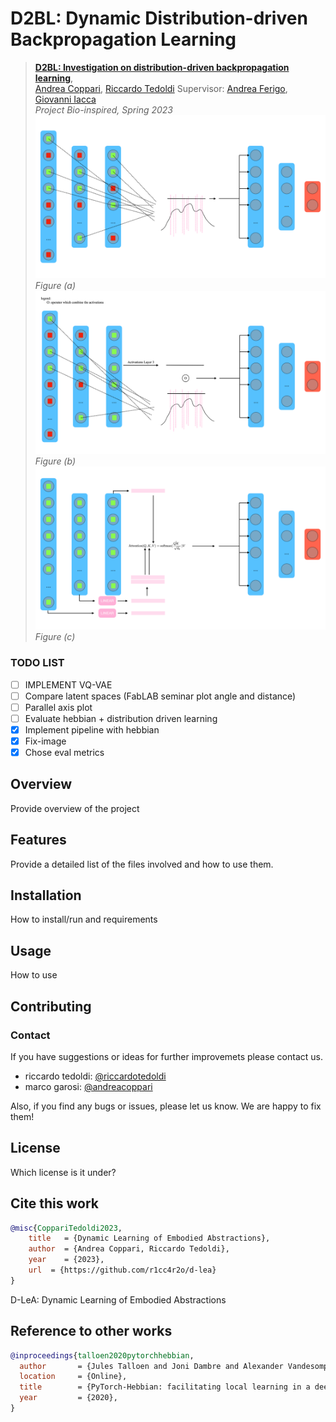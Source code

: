 # D2BL: Dynamic Distribution-driven Backpropagation Learning
> [**D2BL: Investigation on distribution-driven backpropagation learning**](https://github.com/404/),            
> [Andrea Coppari](https://it.linkedin.com/in/andreacoppari1005), [Riccardo Tedoldi](https://www.instagram.com/riccardotedoldi/)
Supervisor: [Andrea Ferigo](https://it.linkedin.com/in/andrea-ferigo), [Giovanni Iacca](https://it.linkedin.com/in/giovanniiacca)   
> *Project Bio-inspired, Spring 2023* 
![figure](img/D2BL-2.svg)
*Figure (a)*
![figure](img/D2BL.svg)
*Figure (b)*
![figure](img/D2BL-4.svg)
*Figure (c)*

### TODO LIST

- [ ] IMPLEMENT VQ-VAE
- [ ] Compare latent spaces (FabLAB seminar plot angle and distance)
- [ ] Parallel axis plot
- [ ] Evaluate hebbian + distribution driven learning
- [x] Implement pipeline with hebbian
- [x] Fix-image
- [x] Chose eval metrics

## Overview
Provide overview of the project
## Features
Provide a detailed list of the files involved and how to use them.
## Installation
How to install/run and requirements

## Usage
How to use

## Contributing
### Contact
If you have suggestions or ideas for further improvemets please contact us.
- riccardo tedoldi: [@riccardotedoldi](https://www.instagram.com/riccardotedoldi/)
- marco garosi: [@andreacoppari](https://it.linkedin.com/in/andreacoppari1005)

Also, if you find any bugs or issues, please let us know. We are happy to fix them!

## License
Which license is it under?

## Cite this work
```bibtex
@misc{CoppariTedoldi2023,
    title   = {Dynamic Learning of Embodied Abstractions},
    author  = {Andrea Coppari, Riccardo Tedoldi},
    year    = {2023},
    url  = {https://github.com/r1cc4r2o/d-lea}
}
```
D-LeA: Dynamic Learning of Embodied Abstractions
## Reference to other works

``` bibtex
@inproceedings{talloen2020pytorchhebbian,
  author       = {Jules Talloen and Joni Dambre and Alexander Vandesompele},
  location     = {Online},
  title        = {PyTorch-Hebbian: facilitating local learning in a deep learning framework},
  year         = {2020},
}
```